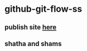 # github-git-flow-ss
## publish site [here](https://gsg-cf05.github.io/github-git-flow-ss/)
## shatha and shams
